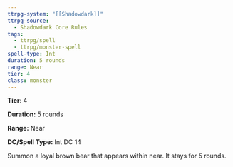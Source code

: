```yaml
---
ttrpg-system: "[[Shadowdark]]"
ttrpg-source:
  - Shadowdark Core Rules
tags:
  - ttrpg/spell
  - ttrpg/monster-spell
spell-type: Int
duration: 5 rounds
range: Near
tier: 4
class: monster
---
```

**Tier**: 4

**Duration:** 5 rounds

**Range:** Near

**DC/Spell Type:** Int DC 14

Summon a loyal brown bear that appears within near. It stays for 5 rounds.
